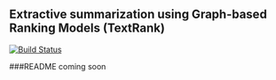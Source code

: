 Extractive summarization using Graph-based Ranking Models (TextRank)
------------------

[![Build Status](https://travis-ci.org/neerajrao/pytextrank.svg?branch=master)](https://travis-ci.org/neerajrao/pytextrank)

###README coming soon
